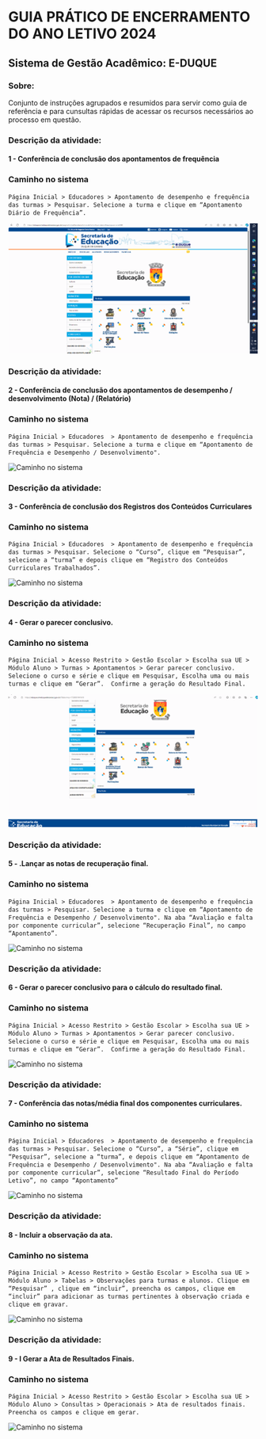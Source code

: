 
# GUIA  PRÁTICO DE ENCERRAMENTO DO ANO LETIVO 2024
## Sistema de Gestão Acadêmico: E-DUQUE

### Sobre:
Conjunto de instruções agrupados e resumidos para servir como guia de referência e para cunsultas rápidas de acessar os recursos necessários ao processo em questão.


### **Descrição da atividade:**
#### 1 - Conferência de conclusão dos apontamentos de frequência

### **Caminho no sistema**
```
Página Inicial > Educadores > Apontamento de desempenho e frequência das turmas > Pesquisar. Selecione a turma e clique em “Apontamento Diário de Frequência”.
```
![Caminho no sistema](img/rec001.gif)

### **Descrição da atividade:**
#### 2 - Conferência de conclusão dos apontamentos de desempenho / desenvolvimento (Nota) / (Relatório)

### **Caminho no sistema**
```
Página Inicial > Educadores  > Apontamento de desempenho e frequência das turmas > Pesquisar. Selecione a turma e clique em “Apontamento de Frequência e Desempenho / Desenvolvimento".
```
![Caminho no sistema](img/rec002.gif)

### **Descrição da atividade:**
#### 3 - Conferência de conclusão dos Registros dos Conteúdos Curriculares

### **Caminho no sistema**
```
Página Inicial > Educadores  > Apontamento de desempenho e frequência das turmas > Pesquisar. Selecione o “Curso”, clique em “Pesquisar”, selecione a “turma” e depois clique em “Registro dos Conteúdos Curriculares Trabalhados”.
```
![Caminho no sistema](img/rec003.gif)

### **Descrição da atividade:**
#### 4 - Gerar o parecer conclusivo.

### **Caminho no sistema**
```
Página Inicial > Acesso Restrito > Gestão Escolar > Escolha sua UE > Módulo Aluno > Turmas > Apontamentos > Gerar parecer conclusivo. Selecione o curso e série e clique em Pesquisar, Escolha uma ou mais turmas e clique em “Gerar”.  Confirme a geração do Resultado Final.
```
![Caminho no sistema](img/rec004.gif)

### **Descrição da atividade:**
#### 5 - .Lançar as notas de recuperação final.

### **Caminho no sistema**
```
Página Inicial > Educadores  > Apontamento de desempenho e frequência das turmas > Pesquisar. Selecione a turma e clique em “Apontamento de Frequência e Desempenho / Desenvolvimento". Na aba “Avaliação e falta por componente curricular”, selecione “Recuperação Final”, no campo “Apontamento”.
```
![Caminho no sistema](img/rec005.gif)


### **Descrição da atividade:**
#### 6 - Gerar o parecer conclusivo para o cálculo do resultado final.

### **Caminho no sistema**
```
Página Inicial > Acesso Restrito > Gestão Escolar > Escolha sua UE > Módulo Aluno > Turmas > Apontamentos > Gerar parecer conclusivo. Selecione o curso e série e clique em Pesquisar, Escolha uma ou mais turmas e clique em “Gerar”.  Confirme a geração do Resultado Final.
```
![Caminho no sistema](img/rec005.gif)


### **Descrição da atividade:**
#### 7 - Conferência das notas/média final dos componentes curriculares.

### **Caminho no sistema**
```
Página Inicial > Educadores  > Apontamento de desempenho e frequência das turmas > Pesquisar. Selecione o “Curso”, a “Série”, clique em “Pesquisar”, selecione a “turma”, e depois clique em “Apontamento de Frequência e Desempenho / Desenvolvimento". Na aba “Avaliação e falta por componente curricular”, selecione “Resultado Final do Período Letivo”, no campo “Apontamento”
```
![Caminho no sistema](img/rec005.gif)

### **Descrição da atividade:**
#### 8 -  Incluir a observação da ata.

### **Caminho no sistema**
```
Página Inicial > Acesso Restrito > Gestão Escolar > Escolha sua UE > Módulo Aluno > Tabelas > Observações para turmas e alunos. Clique em “Pesquisar” , clique em “incluir”, preencha os campos, clique em “incluir” para adicionar as turmas pertinentes à observação criada e clique em gravar. 
```
![Caminho no sistema](img/rec005.gif)

### **Descrição da atividade:**
#### 9 -  I Gerar a Ata de Resultados Finais.

### **Caminho no sistema**
```
Página Inicial > Acesso Restrito > Gestão Escolar > Escolha sua UE > Módulo Aluno > Consultas > Operacionais > Ata de resultados finais. Preencha os campos e clique em gerar. 
```
![Caminho no sistema](img/rec005.gif)